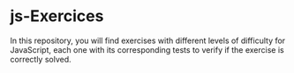 # js-Exercices

In this repository, you will find exercises with different levels of difficulty for JavaScript, each one with its corresponding tests to verify if the exercise is correctly solved.
